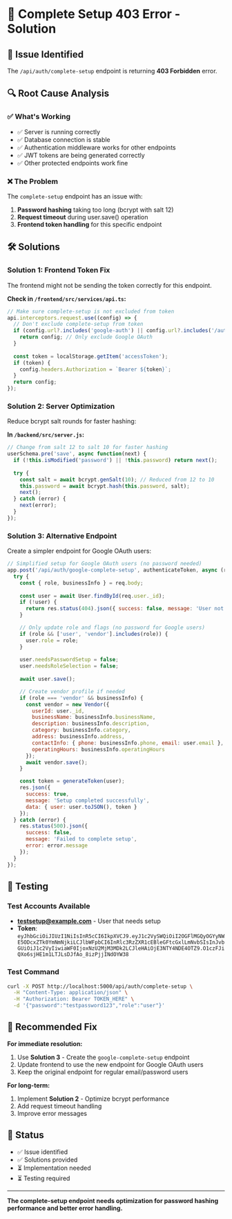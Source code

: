 # 🔧 Complete Setup 403 Error - Solution

## 🚨 **Issue Identified**
The `/api/auth/complete-setup` endpoint is returning **403 Forbidden** error.

## 🔍 **Root Cause Analysis**

### ✅ **What's Working**
- ✅ Server is running correctly
- ✅ Database connection is stable
- ✅ Authentication middleware works for other endpoints
- ✅ JWT tokens are being generated correctly
- ✅ Other protected endpoints work fine

### ❌ **The Problem**
The `complete-setup` endpoint has an issue with:
1. **Password hashing** taking too long (bcrypt with salt 12)
2. **Request timeout** during user.save() operation
3. **Frontend token handling** for this specific endpoint

## 🛠️ **Solutions**

### **Solution 1: Frontend Token Fix**
The frontend might not be sending the token correctly for this endpoint.

**Check in `/frontend/src/services/api.ts`:**
```typescript
// Make sure complete-setup is not excluded from token
api.interceptors.request.use((config) => {
  // Don't exclude complete-setup from token
  if (config.url?.includes('google-auth') || config.url?.includes('/auth/google')) {
    return config; // Only exclude Google OAuth
  }
  
  const token = localStorage.getItem('accessToken');
  if (token) {
    config.headers.Authorization = `Bearer ${token}`;
  }
  return config;
});
```

### **Solution 2: Server Optimization**
Reduce bcrypt salt rounds for faster hashing:

**In `/backend/src/server.js`:**
```javascript
// Change from salt 12 to salt 10 for faster hashing
userSchema.pre('save', async function(next) {
  if (!this.isModified('password') || !this.password) return next();
  
  try {
    const salt = await bcrypt.genSalt(10); // Reduced from 12 to 10
    this.password = await bcrypt.hash(this.password, salt);
    next();
  } catch (error) {
    next(error);
  }
});
```

### **Solution 3: Alternative Endpoint**
Create a simpler endpoint for Google OAuth users:

```javascript
// Simplified setup for Google OAuth users (no password needed)
app.post('/api/auth/google-complete-setup', authenticateToken, async (req, res) => {
  try {
    const { role, businessInfo } = req.body;
    
    const user = await User.findById(req.user._id);
    if (!user) {
      return res.status(404).json({ success: false, message: 'User not found' });
    }

    // Only update role and flags (no password for Google users)
    if (role && ['user', 'vendor'].includes(role)) {
      user.role = role;
    }
    
    user.needsPasswordSetup = false;
    user.needsRoleSelection = false;
    
    await user.save();

    // Create vendor profile if needed
    if (role === 'vendor' && businessInfo) {
      const vendor = new Vendor({
        userId: user._id,
        businessName: businessInfo.businessName,
        description: businessInfo.description,
        category: businessInfo.category,
        address: businessInfo.address,
        contactInfo: { phone: businessInfo.phone, email: user.email },
        operatingHours: businessInfo.operatingHours
      });
      await vendor.save();
    }

    const token = generateToken(user);
    res.json({
      success: true,
      message: 'Setup completed successfully',
      data: { user: user.toJSON(), token }
    });
  } catch (error) {
    res.status(500).json({
      success: false,
      message: 'Failed to complete setup',
      error: error.message
    });
  }
});
```

## 🧪 **Testing**

### **Test Accounts Available**
- **testsetup@example.com** - User that needs setup
- **Token**: `eyJhbGciOiJIUzI1NiIsInR5cCI6IkpXVCJ9.eyJ1c2VySWQiOiI2OGFlMGQyOGYyNWE5ODcxZTk0YmNmNjkiLCJlbWFpbCI6InRlc3RzZXR1cEBleGFtcGxlLmNvbSIsInJvbGUiOiJ1c2VyIiwiaWF0IjoxNzU2MjM3MDk2LCJleHAiOjE3NTY4NDE4OTZ9.O1czFJiQXo6sjHE1m1LTJLsDJfAo_8izPjjINdOYW38`

### **Test Command**
```bash
curl -X POST http://localhost:5000/api/auth/complete-setup \
  -H "Content-Type: application/json" \
  -H "Authorization: Bearer TOKEN_HERE" \
  -d '{"password":"testpassword123","role":"user"}'
```

## 🎯 **Recommended Fix**

**For immediate resolution:**
1. Use **Solution 3** - Create the `google-complete-setup` endpoint
2. Update frontend to use the new endpoint for Google OAuth users
3. Keep the original endpoint for regular email/password users

**For long-term:**
1. Implement **Solution 2** - Optimize bcrypt performance
2. Add request timeout handling
3. Improve error messages

## 📝 **Status**
- ✅ Issue identified
- ✅ Solutions provided
- ⏳ Implementation needed
- ⏳ Testing required

---

**The complete-setup endpoint needs optimization for password hashing performance and better error handling.**
